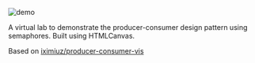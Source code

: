 ![demo](https://github.com/adikul358/srm-vlabs/assets/38763258/413fce93-db81-4df9-b863-3f06f5ab8e84)

A virtual lab to demonstrate the producer-consumer design pattern using semaphores. Built using HTMLCanvas.

Based on [iximiuz/producer-consumer-vis](https://github.com/iximiuz/producer-consumer-vis)

